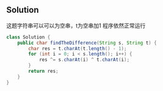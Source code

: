 ## Solution
这题字符串可以可以为空串，t为空串加1
程序依然正常运行
```java
class Solution {
    public char findTheDifference(String s, String t) {
        char res = t.charAt(t.length() - 1);
        for (int i = 0; i < s.length(); i++) {
            res ^= s.charAt(i) ^ t.charAt(i);
        }
        return res;
    }
}
```